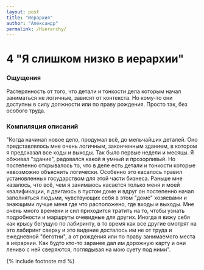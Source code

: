 ```yaml
---
layout: post
title: "Иерархия"
author: "Александр"
permalink: /Hierarchy/
---
```


# 4 "Я слишком низко в иерархии"

### Ощущения
Растерянность от того, что детали и тонкости дела которым начал заниматься не логичные, зависят от контекста. Но кому-то они доступны в силу должности или по праву рождения. Просто так, без особого труда.

### Компиляция описаний
"Когда начинал новое дело, продумал всё, до мельчайших деталей. Оно представлялось мне очень логичным, законченным зданием, в котором я предсказал все ходы и выходы. Так было первые недели и месяцы. Я обживал "здание", радовался какой я умный и прозорливый. Но постепенно открывалось то, что в деле есть детали и тонкости которые невозможно объяснить логически. Особенно это касалось правил установленных государством для этой части бизнеса. Раньше мне казалось, что всё, чем я занимаюсь касается только меня и моей квалификации, я двигаюсь в пустом доме и вдруг он постепенно начал заполняться людьми, чувствующих себя в этом "доме" хозяевами и знающими лучше меня где что расположено, где входы и выходы. Мне очень много времени и сил приходится тратить на то, чтобы узнать подробности и маршруты очевидные для других. Иногда я вижу себя как крысу бегущую по лабиринту, в то время как все другие смотрят на это лабиринт сверху и это видение досталось им не от труда и ежедневной "беготни", а от рождения или по праву занимаемого места в иерархии. Как будто кто-то заранее дал им дорожную карту и они лениво с ней сверяются, поглядывая на мою суету под ними".

{% include footnote.md %}
